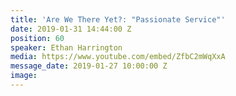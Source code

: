 ```yaml
---
title: 'Are We There Yet?: "Passionate Service"'
date: 2019-01-31 14:44:00 Z
position: 60
speaker: Ethan Harrington
media: https://www.youtube.com/embed/ZfbC2mWqXxA
message_date: 2019-01-27 10:00:00 Z
image: 
---
```


